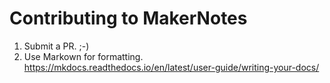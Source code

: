 # Contributing to MakerNotes

1. Submit a PR. ;-)
1. Use Markown for formatting. https://mkdocs.readthedocs.io/en/latest/user-guide/writing-your-docs/
